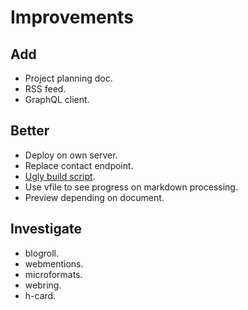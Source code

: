 # Improvements

## Add
* Project planning doc.
* RSS feed.
* GraphQL client.

## Better
* Deploy on own server.
* Replace contact endpoint.
* [Ugly build script](https://github.com/NormanPerrin/nperrin/blob/master/buid.sh).
* Use vfile to see progress on markdown processing.
* Preview depending on document.

## Investigate
* blogroll.
* webmentions.
* microformats.
* webring.
* h-card.
